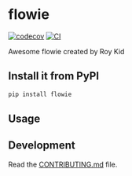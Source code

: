 # flowie

[![codecov](https://codecov.io/gh//flowie/branch/main/graph/badge.svg?token=flowie_token_here)](https://codecov.io/gh//flowie)
[![CI](https://github.com//flowie/actions/workflows/main.yml/badge.svg)](https://github.com//flowie/actions/workflows/main.yml)

Awesome flowie created by Roy Kid

## Install it from PyPI

```bash
pip install flowie
```

## Usage


## Development

Read the [CONTRIBUTING.md](CONTRIBUTING.md) file.
